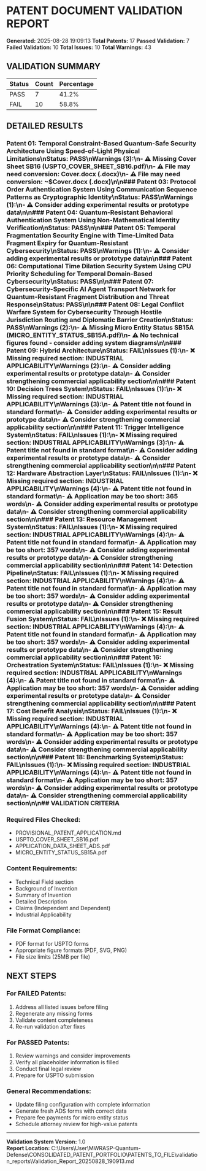 # PATENT DOCUMENT VALIDATION REPORT

**Generated:** 2025-08-28 19:09:13
**Total Patents:** 17
**Passed Validation:** 7
**Failed Validation:** 10
**Total Issues:** 10
**Total Warnings:** 43

## VALIDATION SUMMARY

| Status | Count | Percentage |
|--------|-------|------------|
| PASS   | 7 | 41.2% |
| FAIL   | 10 | 58.8% |

## DETAILED RESULTS

### Patent 01: Temporal Constraint-Based Quantum-Safe Security Architecture Using Speed-of-Light Physical Limitations\n**Status:** PASS\n**Warnings (3):**\n- ⚠️ Missing Cover Sheet SB16 (USPTO_COVER_SHEET_SB16.pdf)\n- ⚠️ File may need conversion: Cover.docx (.docx)\n- ⚠️ File may need conversion: ~$Cover.docx (.docx)\n\n### Patent 03: Protocol Order Authentication System Using Communication Sequence Patterns as Cryptographic Identity\n**Status:** PASS\n**Warnings (1):**\n- ⚠️ Consider adding experimental results or prototype data\n\n### Patent 04: Quantum-Resistant Behavioral Authentication System Using Non-Mathematical Identity Verification\n**Status:** PASS\n\n### Patent 05: Temporal Fragmentation Security Engine with Time-Limited Data Fragment Expiry for Quantum-Resistant Cybersecurity\n**Status:** PASS\n**Warnings (1):**\n- ⚠️ Consider adding experimental results or prototype data\n\n### Patent 06: Computational Time Dilation Security System Using CPU Priority Scheduling for Temporal Domain-Based Cybersecurity\n**Status:** PASS\n\n### Patent 07: Cybersecurity-Specific AI Agent Transport Network for Quantum-Resistant Fragment Distribution and Threat Response\n**Status:** PASS\n\n### Patent 08: Legal Conflict Warfare System for Cybersecurity Through Hostile Jurisdiction Routing and Diplomatic Barrier Creation\n**Status:** PASS\n**Warnings (2):**\n- ⚠️ Missing Micro Entity Status SB15A (MICRO_ENTITY_STATUS_SB15A.pdf)\n- ⚠️ No technical figures found - consider adding system diagrams\n\n### Patent 09: Hybrid Architecture\n**Status:** FAIL\n**Issues (1):**\n- ❌ Missing required section: INDUSTRIAL APPLICABILITY\n**Warnings (2):**\n- ⚠️ Consider adding experimental results or prototype data\n- ⚠️ Consider strengthening commercial applicability section\n\n### Patent 10: Decision Trees System\n**Status:** FAIL\n**Issues (1):**\n- ❌ Missing required section: INDUSTRIAL APPLICABILITY\n**Warnings (3):**\n- ⚠️ Patent title not found in standard format\n- ⚠️ Consider adding experimental results or prototype data\n- ⚠️ Consider strengthening commercial applicability section\n\n### Patent 11: Trigger Intelligence System\n**Status:** FAIL\n**Issues (1):**\n- ❌ Missing required section: INDUSTRIAL APPLICABILITY\n**Warnings (3):**\n- ⚠️ Patent title not found in standard format\n- ⚠️ Consider adding experimental results or prototype data\n- ⚠️ Consider strengthening commercial applicability section\n\n### Patent 12: Hardware Abstraction Layer\n**Status:** FAIL\n**Issues (1):**\n- ❌ Missing required section: INDUSTRIAL APPLICABILITY\n**Warnings (4):**\n- ⚠️ Patent title not found in standard format\n- ⚠️ Application may be too short: 365 words\n- ⚠️ Consider adding experimental results or prototype data\n- ⚠️ Consider strengthening commercial applicability section\n\n### Patent 13: Resource Management System\n**Status:** FAIL\n**Issues (1):**\n- ❌ Missing required section: INDUSTRIAL APPLICABILITY\n**Warnings (4):**\n- ⚠️ Patent title not found in standard format\n- ⚠️ Application may be too short: 357 words\n- ⚠️ Consider adding experimental results or prototype data\n- ⚠️ Consider strengthening commercial applicability section\n\n### Patent 14: Detection Pipeline\n**Status:** FAIL\n**Issues (1):**\n- ❌ Missing required section: INDUSTRIAL APPLICABILITY\n**Warnings (4):**\n- ⚠️ Patent title not found in standard format\n- ⚠️ Application may be too short: 357 words\n- ⚠️ Consider adding experimental results or prototype data\n- ⚠️ Consider strengthening commercial applicability section\n\n### Patent 15: Result Fusion System\n**Status:** FAIL\n**Issues (1):**\n- ❌ Missing required section: INDUSTRIAL APPLICABILITY\n**Warnings (4):**\n- ⚠️ Patent title not found in standard format\n- ⚠️ Application may be too short: 357 words\n- ⚠️ Consider adding experimental results or prototype data\n- ⚠️ Consider strengthening commercial applicability section\n\n### Patent 16: Orchestration System\n**Status:** FAIL\n**Issues (1):**\n- ❌ Missing required section: INDUSTRIAL APPLICABILITY\n**Warnings (4):**\n- ⚠️ Patent title not found in standard format\n- ⚠️ Application may be too short: 357 words\n- ⚠️ Consider adding experimental results or prototype data\n- ⚠️ Consider strengthening commercial applicability section\n\n### Patent 17: Cost Benefit Analysis\n**Status:** FAIL\n**Issues (1):**\n- ❌ Missing required section: INDUSTRIAL APPLICABILITY\n**Warnings (4):**\n- ⚠️ Patent title not found in standard format\n- ⚠️ Application may be too short: 357 words\n- ⚠️ Consider adding experimental results or prototype data\n- ⚠️ Consider strengthening commercial applicability section\n\n### Patent 18: Benchmarking System\n**Status:** FAIL\n**Issues (1):**\n- ❌ Missing required section: INDUSTRIAL APPLICABILITY\n**Warnings (4):**\n- ⚠️ Patent title not found in standard format\n- ⚠️ Application may be too short: 357 words\n- ⚠️ Consider adding experimental results or prototype data\n- ⚠️ Consider strengthening commercial applicability section\n\n## VALIDATION CRITERIA

### Required Files Checked:
- PROVISIONAL_PATENT_APPLICATION.md
- USPTO_COVER_SHEET_SB16.pdf
- APPLICATION_DATA_SHEET_ADS.pdf  
- MICRO_ENTITY_STATUS_SB15A.pdf

### Content Requirements:
- Technical Field section
- Background of Invention
- Summary of Invention
- Detailed Description
- Claims (Independent and Dependent)
- Industrial Applicability

### File Format Compliance:
- PDF format for USPTO forms
- Appropriate figure formats (PDF, SVG, PNG)
- File size limits (25MB per file)

## NEXT STEPS

### For FAILED Patents:
1. Address all listed issues before filing
2. Regenerate any missing forms
3. Validate content completeness
4. Re-run validation after fixes

### For PASSED Patents:
1. Review warnings and consider improvements
2. Verify all placeholder information is filled
3. Conduct final legal review
4. Prepare for USPTO submission

### General Recommendations:
- Update filing configuration with complete information
- Generate fresh ADS forms with correct data
- Prepare fee payments for micro entity status
- Schedule attorney review for high-value patents

---

**Validation System Version:** 1.0  
**Report Location:** C:\Users\User\MWRASP-Quantum-Defense\CONSOLIDATED_PATENT_PORTFOLIO\PATENTS_TO_FILE\validation_reports\Validation_Report_20250828_190913.md
